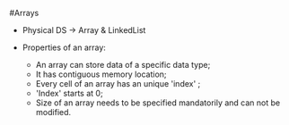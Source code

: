 #Arrays     

- Physical DS -> Array & LinkedList 

- Properties of an array:
  * An array can store data of a specific data type;
  * It has contiguous memory location;
  * Every cell of an array has an unique 'index' ;
  * 'Index' starts at 0;
  * Size of an array needs to be specified mandatorily and can not be modified. 
  

  